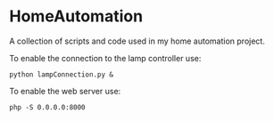 # HomeAutomation
A collection of scripts and code used in my home automation project.

To enable the connection to the lamp controller use:

`python lampConnection.py &`

To enable the web server use:

`php -S 0.0.0.0:8000`
